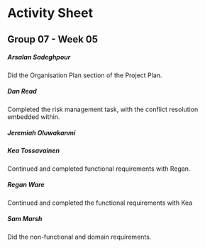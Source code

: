 # Activity Sheet

## Group 07 - Week 05

##### Arsalan Sadeghpour

Did the Organisation Plan section of the Project Plan.

##### Dan Read

Completed the risk management task, with the conflict resolution embedded within. 

##### Jeremiah Oluwakanmi

##### Kea Tossavainen
Continued and completed functional requirements with Regan. 

##### Regan Ware
Continued and completed the functional requirements with Kea

##### Sam Marsh

Did the non-functional and domain requirements.
